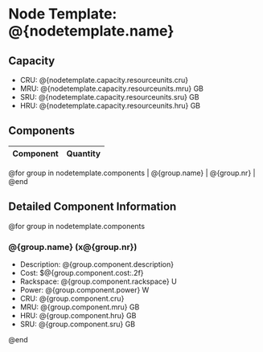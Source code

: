 # Node Template: @{nodetemplate.name}

## Capacity

- CRU: @{nodetemplate.capacity.resourceunits.cru}
- MRU: @{nodetemplate.capacity.resourceunits.mru} GB
- SRU: @{nodetemplate.capacity.resourceunits.sru} GB
- HRU: @{nodetemplate.capacity.resourceunits.hru} GB

## Components

| Component | Quantity |
|-----------|----------|
@for group in nodetemplate.components
| @{group.name} | @{group.nr} |
@end

## Detailed Component Information

@for group in nodetemplate.components

### @{group.name} (x@{group.nr})

- Description: @{group.component.description}
- Cost: $@{group.component.cost:.2f}
- Rackspace: @{group.component.rackspace} U
- Power: @{group.component.power} W
- CRU: @{group.component.cru}
- MRU: @{group.component.mru} GB
- HRU: @{group.component.hru} GB
- SRU: @{group.component.sru} GB

@end